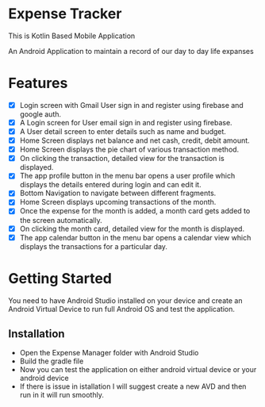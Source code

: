 # Expense Tracker

This is Kotlin Based Mobile Application 

An Android Application to maintain a record of our
day to day life expanses


# Features
- [x] Login screen with Gmail User sign in and register using firebase and google auth.
- [x] A Login screen for User email sign in and register using firebase.
- [x] A User detail screen to enter details such as name and budget.
- [x] Home Screen displays net balance and net cash, credit, debit amount.
- [x] Home Screen displays the pie chart of various transaction method.
- [x] On clicking the transaction, detailed view for the transaction is displayed.
- [x] The app profile button in the menu bar opens a user profile which displays the details entered during login and can edit it.
- [x] Bottom Navigation to navigate between different fragments.
- [x] Home Screen displays upcoming transactions of the month.
- [x] Once the expense for the month is added, a month card gets added to the screen automatically.
- [x] On clicking the month card, detailed view for the month is displayed.
- [x] The app calendar button in the menu bar opens a calendar view which displays the transactions for a particular day.

# Getting Started 
You need to have Android Studio installed on your device and create an Android Virtual Device to run full Android OS and test the application.

## Installation
- Open the Expense Manager folder with Android Studio
- Build the gradle file
- Now you can test the application on either android virtual device or your android device
- If there is issue in istallation I will suggest create a new AVD and then run in it will run smoothly.

